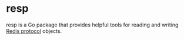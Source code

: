 resp
====

resp is a Go package that provides helpful tools for reading and writing [Redis
protocol][resp] objects.

[resp]: http://redis.io/topics/protocol

